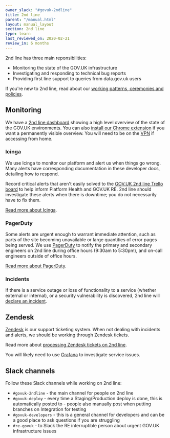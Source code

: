 ```yaml
---
owner_slack: "#govuk-2ndline"
title: 2nd line
parent: "/manual.html"
layout: manual_layout
section: 2nd line
type: learn
last_reviewed_on: 2020-02-21
review_in: 6 months
---
```


2nd line has three main reponsibilities:

- Monitoring the state of the GOV.UK infrastructure
- Investigating and responding to technical bug reports
- Providing first line support to queries from data.gov.uk users

If you're new to 2nd line, read about our [working patterns, ceremonies and policies](/manual/welcome-to-2nd-line.html).

## Monitoring

We have a [2nd line dashboard][2nd-line-dashboard] showing a high level overview of the state of
the GOV.UK environments. You can also [install our Chrome extension][chrome-extension] if you want
a permanently visible overview. You will need to be on the [VPN](/manual/vpn.html) if accessing from home.

### Icinga

We use Icinga to monitor our platform and alert us when things go wrong. Many alerts have corresponding
documentation in these developer docs, detailing how to respond.

Record critical alerts that aren't easily solved to the [GOV.UK 2nd line Trello board][2nd-line-trello-board]
to help inform Platform Health and GOV.UK RE. 2nd line should investigate these alerts when there is downtime;
you do not necessarily have to fix them.

[Read more about Icinga](/manual/icinga.html).

### PagerDuty

Some alerts are urgent enough to warrant immediate attention, such as parts of the site becoming
unavailable or large quantities of error pages being served. We use [PagerDuty](https://governmentdigitalservice.pagerduty.com)
to notify the primary and secondary engineers on 2nd line during office hours (9:30am to 5:30pm), and
on-call engineers outside of office hours.

[Read more about PagerDuty](/manual/pagerduty.html).

### Incidents

If there is a service outage or loss of functionality to a service (whether external or internal),
or a security vulnerability is discovered, 2nd line will [declare an incident](/manual/incident-management-guidance.html).

## Zendesk

[Zendesk](https://govuk.zendesk.com) is our support ticketing system. When not dealing with incidents and
alerts, we should be working through Zendesk tickets.

Read more about [processing Zendesk tickets on 2nd line](/manual/zendesk.html).

You will likely need to use [Grafana](/manual/grafana.html) to investigate service issues.

## Slack channels

Follow these Slack channels while working on 2nd line:

- `#govuk-2ndline` - the main channel for people on 2nd line
- `#govuk-deploy` - every time a Staging/Production deploy is done, this is automatically posted to - people also manually post when putting branches on Integration for testing
- `#govuk-developers` - this is a general channel for developers and can be a good place to ask questions if you are struggling
- `#re-govuk` - to Slack the RE interruptible person about urgent GOV.UK infrastructure issues

[2nd-line-dashboard]: https://alphagov.github.io/frame-splits/index.html?title=&layout=2x1-75-25&url%5B%5D=https%3A%2F%2Fgovuk-secondline-blinken.herokuapp.com%2Fblinken.html&url%5B%5D=https%3A%2F%2Fgrafana.production.govuk.digital%2Fdashboard%2Ffile%2F2ndline_health.json&url%5B%5D=https%3A%2F%2Fgovuk-zendesk-display-screen.herokuapp.com&url%5B%5D=
[2nd-line-trello-board]: https://trello.com/b/M7UzqXpk/govuk-2nd-line
[chrome-extension]: https://github.com/alphagov/blinkenjs#chrome-extension
